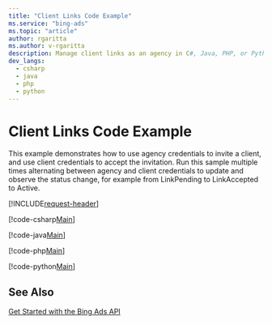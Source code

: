 ```yaml
---
title: "Client Links Code Example"
ms.service: "bing-ads"
ms.topic: "article"
author: rgaritta
ms.author: v-rgaritta
description: Manage client links as an agency in C#, Java, PHP, or Python.
dev_langs:
  - csharp
  - java
  - php
  - python
---
```

# Client Links Code Example
This example demonstrates how to use agency credentials to invite a client, and use client credentials to accept the invitation. Run this sample multiple times alternating between agency and client credentials to update and observe the status change, for example from LinkPending to LinkAccepted to Active. 

[!INCLUDE[request-header](./includes/code-tips.md)]

[!code-csharp[Main](../../../BingAds-dotNet-SDK/examples/BingAdsExamples/BingAdsExamplesLibrary/v13/ClientLinks.cs)]

[!code-java[Main](../../../BingAds-Java-SDK/examples/BingAdsDesktopApp/src/main/java/com/microsoft/bingads/examples/v13/ClientLinks.java)]

[!code-php[Main](../../../BingAds-PHP-SDK/samples/V13/ClientLinks.php)]

[!code-python[Main](../../../BingAds-Python-SDK/examples/v13/client_links.py)]

## See Also
[Get Started with the Bing Ads API](get-started.md)  
